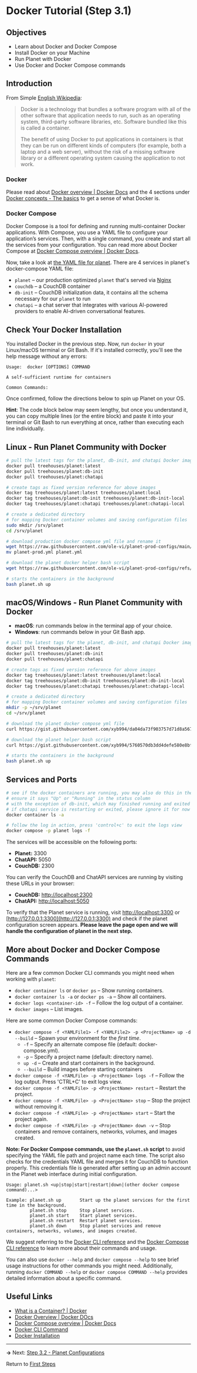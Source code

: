 ﻿# Docker Tutorial (Step 3.1)

## Objectives

- Learn about Docker and Docker Compose
- Install Docker on your Machine
- Run Planet with Docker
- Use Docker and Docker Compose commands

## Introduction

From Simple [English Wikipedia](https://en.wikipedia.org/wiki/Docker_%28software%29):

> Docker is a technology that bundles a software program with all of the other software that application needs to run, such as an operating system, third-party software libraries, etc. Software bundled like this is called a container.
>
> The benefit of using Docker to put applications in containers is that they can be run on different kinds of computers (for example, both a laptop and a web server), without the risk of a missing software library or a different operating system causing the application to not work.

### Docker

Please read about [Docker overview | Docker Docs](https://docs.docker.com/guides/docker-overview/) and the 4 sections under [Docker concepts - The basics](https://docs.docker.com/guides/docker-concepts/the-basics/what-is-a-container/) to get a sense of what Docker is.

### Docker Compose

Docker Compose is a tool for defining and running multi-container Docker applications. With Compose, you use a YAML file to configure your application’s services. Then, with a single command, you create and start all the services from your configuration. You can read more about Docker Compose at [Docker Compose overview | Docker Docs](https://docs.docker.com/compose/).

Now, take a look at [the YAML file for planet](https://github.com/open-learning-exchange/planet/blob/master/docker/planet.yml). There are 4 services in planet's docker-compose YAML file:

- `planet` – our production optimized `planet` that's served via [Nginx](https://kinsta.com/knowledgebase/what-is-nginx/)
- `couchdb` – a CouchDB container
- `db-init` – CouchDB initialization data, it contains all the schema necessary for our `planet` to run
- `chatapi` – a chat server that integrates with various AI-powered providers to enable AI-driven conversational features.

## Check Your Docker Installation

You installed Docker in the previous step. Now, run `docker` in your Linux/macOS terminal or <!-- Windows WSL Debian app / --> Git Bash. If it's installed correctly, you'll see the help message without any errors:

```
Usage:  docker [OPTIONS] COMMAND

A self-sufficient runtime for containers

Common Commands:
```

Once confirmed, follow the directions below to spin up Planet on your OS.

**Hint**: The code block below may seem lengthy, but once you understand it, you can copy multiple lines (or the entire block) and paste it into your terminal or Git Bash to run everything at once, rather than executing each line individually.

## Linux - Run Planet Community with Docker

```bash
# pull the latest tags for the planet, db-init, and chatapi Docker images
docker pull treehouses/planet:latest
docker pull treehouses/planet:db-init
docker pull treehouses/planet:chatapi

# create tags as fixed version reference for above images
docker tag treehouses/planet:latest treehouses/planet:local
docker tag treehouses/planet:db-init treehouses/planet:db-init-local
docker tag treehouses/planet:chatapi treehouses/planet:chatapi-local

# create a dedicated directory
# for mapping Docker container volumes and saving configuration files
sudo mkdir /srv/planet
cd /srv/planet

# download production docker compose yml file and rename it
wget https://raw.githubusercontent.com/ole-vi/planet-prod-configs/main/planet-prod.yml
mv planet-prod.yml planet.yml

# download the planet docker helper bash script
wget https://raw.githubusercontent.com/ole-vi/planet-prod-configs/refs/heads/main/planet.sh

# starts the containers in the background
bash planet.sh up
```

## macOS/Windows - Run Planet Community with Docker

- **macOS**: run commands below in the terminal app of your choice.
- **Windows**: run commands below in your Git Bash app.

<!--
- **Windows with WSL**: run commands below in your Debian app.
- **Windows without WSL**: run commands below in Git Bash.
-->

```bash
# pull the latest tags for the planet, db-init, and chatapi Docker images
docker pull treehouses/planet:latest
docker pull treehouses/planet:db-init
docker pull treehouses/planet:chatapi

# create tags as fixed version reference for above images
docker tag treehouses/planet:latest treehouses/planet:local
docker tag treehouses/planet:db-init treehouses/planet:db-init-local
docker tag treehouses/planet:chatapi treehouses/planet:chatapi-local

# create a dedicated directory
# for mapping Docker container volumes and saving configuration files
mkdir -p ~/srv/planet
cd ~/srv/planet

# download the planet docker compose yml file
curl https://gist.githubusercontent.com/xyb994/da04da73f903757d71d8a56780edcfcc/raw/planet-so-mac.yml -o planet.yml

# download the planet helper bash script
curl https://gist.githubusercontent.com/xyb994/5760570db3dd4defe580e8bfff9a4bea/raw/planet.sh -o planet.sh

# starts the containers in the background
bash planet.sh up
```

## Services and Ports

```bash
# see if the docker containers are running, you may also do this in the docker desktop app
# ensure it says "Up" or "Running" in the status column
# with the exception of db-init, which may finished running and exited already
# if chatapi service is restarting or exited, please ignore it for now as we are working on a fix
docker container ls -a

# follow the log in action, press 'control+c' to exit the logs view
docker compose -p planet logs -f
```

The services will be accessible on the following ports:

- **Planet:** 3300
- **ChatAPI:** 5050
- **CouchDB:** 2300

You can verify the CouchDB and ChatAPI services are running by visiting these URLs in your browser:

- **CouchDB:** [http://localhost:2300](http://localhost:2300)
- **ChatAPI:** [http://localhost:5050](http://localhost:5050)

To verify that the Planet service is running, visit [http://localhost:3300](http://localhost:3300) or [http://127.0.0.1:3300](http://127.0.0.1:3300) and check if the planet configuration screen appears. **Please leave the page open and we will handle the configuration of planet in the next step.**

## More about Docker and Docker Compose Commands

Here are a few common Docker CLI commands you might need when working with `planet`:

- `docker container ls` or `docker ps` – Show running containers.
- `docker container ls -a` or `docker ps -a` – Show all containers.
- `docker logs <container-id> -f` – Follow the log output of a container.
- `docker images` – List images.

Here are some common Docker Compose commands:

- `docker compose -f <YAMLFile1> -f <YAMLFile2> -p <ProjectName> up -d --build` – Spawn your environment for the *first time*.
  - `-f` – Specify an alternate compose file (default: docker-compose.yml).
  - `-p` – Specify a project name (default: directory name).
  - `up -d` – Create and start containers in the background.
  - `--build` – Build images before starting containers
- `docker compose -f <YAMLFile> -p <ProjectName> logs -f` – Follow the log output. Press 'CTRL+C' to exit logs view.
- `docker compose -f <YAMLFile> -p <ProjectName> restart` – Restart the project.
- `docker compose -f <YAMLFile> -p <ProjectName> stop` – Stop the project without removing it.
- `docker compose -f <YAMLFile> -p <ProjectName> start` – Start the project again.
- `docker compose -f <YAMLFile> -p <ProjectName> down -v` – Stop containers and remove containers, networks, volumes, and images created.

**Note: For Docker Compose commands, use the `planet.sh` script** to avoid specifying the YAML file path and project name each time. The script also checks for the credentials YAML file and merges it for CouchDB to function properly. This credentials file is generated after setting up an admin account in the Planet web interface during initial configuration.

```plaintext
Usage: planet.sh <up|stop|start|restart|down|(other docker compose command)...>

Example: planet.sh up       Start up the planet services for the first time in the background.
         planet.sh stop     Stop planet services.
         planet.sh start    Start planet services.
         planet.sh restart  Restart planet services.
         planet.sh down     Stop planet services and remove containers, networks, volumes, and images created.
```

We suggest referring to the [Docker CLI reference](https://docs.docker.com/engine/reference/commandline/cli/) and the [Docker Compose CLI reference](https://docs.docker.com/compose/reference/) to learn more about their commands and usage.

You can also use `docker --help` and `docker compose --help` to see brief usage instructions for other commands you might need. Additionally, running `docker COMMAND --help` or `docker compose COMMAND --help` provides detailed information about a specific command.

## Useful Links

- [What is a Container? | Docker](https://www.docker.com/resources/what-container/)
- [Docker Overview | Docker DOcs](https://docs.docker.com/guides/docker-overview/)
- [Docker Compose overview | Docker Docs](https://docs.docker.com/compose/)
- [Docker CLI Command](https://docs.docker.com/engine/reference/commandline/cli/)
- [Docker Installation](https://docs.docker.com/install/)

---

**→** Next: [Step 3.2 - Planet Configurations](vi-planet-configurations.md)

Return to [First Steps](vi-first-steps.md#Step_3_-_Planet_and_Docker)
